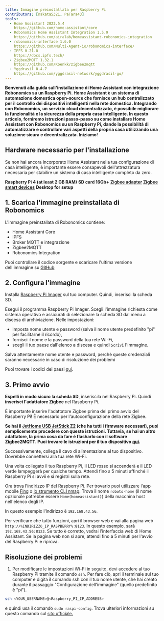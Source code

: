 ```yaml
---
title: Immagine preinstallata per Raspberry Pi
contributors: [nakata5321, PaTara43]
tools:
  - Home Assistant 2023.5.4
    https://github.com/home-assistant/core
  - Robonomics Home Assistant Integration 1.5.9
    https://github.com/airalab/homeassistant-robonomics-integration
  - robonomics-interface 1.6.0
    https://github.com/Multi-Agent-io/robonomics-interface/
  - IPFS 0.21.0
    https://docs.ipfs.tech/
  - Zigbee2MQTT 1.32.1
    https://github.com/Koenkk/zigbee2mqtt
  - Yggdrasil 0.4.7
    https://github.com/yggdrasil-network/yggdrasil-go/
---
```


**Benvenuti alla guida sull'installazione di Home Assistant con integrazione Robonomics su un Raspberry Pi. Home Assistant è un sistema di automazione domestica open-source che fornisce un hub centralizzato per il controllo dei dispositivi intelligenti nella rete domestica. Integrando con Robonomics, un servizio cloud decentralizzato, è possibile migliorare la funzionalità e la sicurezza della propria casa intelligente. In questo articolo, forniremo istruzioni passo-passo su come installare Home Assistant con Robonomics su un Raspberry Pi, dando la possibilità di automatizzare e controllare vari aspetti della propria casa utilizzando una soluzione sicura e decentralizzata. Iniziamo!**

## Hardware necessario per l'installazione

Se non hai ancora incorporato Home Assistant nella tua configurazione di casa intelligente, è importante essere consapevoli dell'attrezzatura necessaria per stabilire un sistema di casa intelligente completo da zero.

  <robo-wiki-grid-element-wrapper textAlign="center" :columns="3" flexible>
    <robo-wiki-grid-element>
      <robo-wiki-picture src="home-assistant/need_2.png" /> 
      <b>Raspberry Pi 4 (at least 2 GB RAM)</b>
    </robo-wiki-grid-element>
    <robo-wiki-grid-element>
      <robo-wiki-picture src="home-assistant/need_3.png" /> 
      <b>SD card 16Gb+</b>
    </robo-wiki-grid-element>
    <robo-wiki-grid-element>
      <robo-wiki-picture src="home-assistant/need_7.png" /> 
      <a href="https://www.zigbee2mqtt.io/information/supported_adapters.html" target="_blank"><b>Zigbee adapter</b></a>
    </robo-wiki-grid-element>
  </robo-wiki-grid-element-wrapper>

  <robo-wiki-grid-element-wrapper textAlign="center" :columns="2">
    <robo-wiki-grid-element>
      <robo-wiki-picture src="home-assistant/need_5.png" />
      <a href="https://www.zigbee2mqtt.io/supported-devices/" target="_blank"><b>Zigbee smart devices</b></a>
    </robo-wiki-grid-element>
    <robo-wiki-grid-element>
      <robo-wiki-picture src="home-assistant/need_9.png" />
      <b>Desktop for setup</b>
    </robo-wiki-grid-element>
  </robo-wiki-grid-element-wrapper>


## 1. Scarica l'immagine preinstallata di Robonomics

L'immagine preinstallata di Robonomics contiene:
- Home Assistant Core
- IPFS
- Broker MQTT e integrazione
- Zigbee2MQTT
- Robonomics Integration

<robo-wiki-button label="Download image (~528 Mb)" link="https://crustipfs.info/ipfs/QmeDPrNYLQKFCZgPmxyxDWSAXSjSaw7Dx46d9p3JSGM1hA?filename=robonomics_rpi.xz&download=true" />

<robo-wiki-note type="warning" title="For advanced users">

Puoi controllare il codice sorgente e scaricare l'ultima versione dell'immagine su [GitHub](https://github.com/airalab/Robonomics-HomeAssistant-image/releases)

</robo-wiki-note>


## 2. Configura l'immagine

Installa [Raspberry Pi Imager](https://www.raspberrypi.com/software/) sul tuo computer. Quindi, inserisci la scheda SD.

<robo-wiki-picture src="home-assistant/insert-sd-card.gif" alt="insert SD card" />


Esegui il programma Raspberry Pi Imager. Scegli l'immagine richiesta come sistema operativo e assicurati di selezionare la scheda SD dal menu a discesa di archiviazione.
Nelle impostazioni:
- Imposta nome utente e password (salva il nome utente predefinito "pi" per facilitarne il ricordo),  
- fornisci il nome e la password della tua rete Wi-Fi, 
- scegli il tuo paese dall'elenco a discesa
e quindi `Scrivi` l'immagine. 
                   
<robo-wiki-note type="note">Salva attentamente nome utente e password, perché queste credenziali saranno necessarie in caso di risoluzione dei problemi</robo-wiki-note>
                        
<robo-wiki-video autoplay loop controls :videos="[{src: 'https://cloudflare-ipfs.com/ipfs/QmSZM7uVizqQjLnKJy2kifs9uDZB91MgALDBARenkzU3mb', type:'mp4'}]" cover="covers/cover-1.png" />

Puoi trovare i codici dei paesi [qui](https://en.wikipedia.org/wiki/List_of_ISO_3166_country_codes).

## 3. Primo avvio

**Espelli in modo sicuro la scheda SD**, inseriscila nel Raspberry Pi. Quindi **inserisci l'adattatore Zigbee** nel Raspberry Pi.

<robo-wiki-note type="warning">È importante inserire l'adattatore Zigbee prima del primo avvio del Raspberry Pi! 
È necessario per l'autoconfigurazione della rete Zigbee.</robo-wiki-note>

**Se hai il [JetHome USB JetStick Z2](https://jethome.ru/z2/?sl=en) (che ha tutti i firmware necessari), puoi semplicemente procedere con queste istruzioni. Tuttavia, se hai un altro adattatore, la prima cosa da fare è flasharlo con il software Zigbee2MQTT. Puoi trovare le istruzioni per il tuo dispositivo [qui](https://www.zigbee2mqtt.io/information/supported_adapters.html).**

Successivamente, collega il cavo di alimentazione al tuo dispositivo. Dovrebbe connettersi alla tua rete Wi-Fi. 

<robo-wiki-picture src="home-assistant/first-start.gif" alt="first boot" />

Una volta collegato il tuo Raspberry Pi, il LED rosso si accenderà e il LED verde lampeggerà per qualche tempo. Attendi fino a 5 minuti affinché il Raspberry Pi si avvii e si registri sulla rete.

Ora trova l'indirizzo IP del Raspberry Pi. Per trovarlo puoi utilizzare l'app mobile [Fing](https://www.fing.com/products) o 
[lo strumento CLI nmap](https://vitux.com/find-devices-connected-to-your-network-with-nmap/). Trova il nome `robots-home` (il nome opzionale potrebbe essere `Home(homeassistant)`) 
della macchina host nell'elenco degli IP. 

In questo esempio l'indirizzo è `192.168.43.56`. 

Per verificare che tutto funzioni, apri il browser web e vai alla pagina web `http://%INDIRIZZO_IP_RASPBERRY%:8123`. In questo esempio, sarà `192.168.43.56:8123`.
Se tutto è corretto, vedrai l'interfaccia web di Home Assistant. Se la pagina web non si apre, attendi fino a 5 minuti per l'avvio del Raspberry Pi e riprova. 

<robo-wiki-video loop controls :videos="[{src: 'https://crustipfs.info/ipfs/QmXjFaTd81dLrMgADtENmSqbS2uJuLJUgQUrmDu2CsSuAq', type:'mp4'}]"  cover="covers/cover-2.png" />


## Risoluzione dei problemi

1. Per modificare le impostazioni Wi-Fi in seguito, devi accedere al tuo Raspberry Pi tramite il comando `ssh`. Per fare ciò, apri il terminale sul tuo computer
e digita il comando ssh con il tuo nome utente, che hai creato durante il passaggio "Configurazione dell'immagine" (quello predefinito è "pi"). 

<code-helper additionalLine="your_username@your_hostname">

```bash
ssh <YOUR_USERNAME>@<Raspberry_PI_IP_ADDRESS>
```
</code-helper>

e quindi usa il comando `sudo raspi-config`. Trova ulteriori informazioni su questo comando sul [sito ufficiale.](https://www.raspberrypi.com/documentation/computers/configuration.html)

